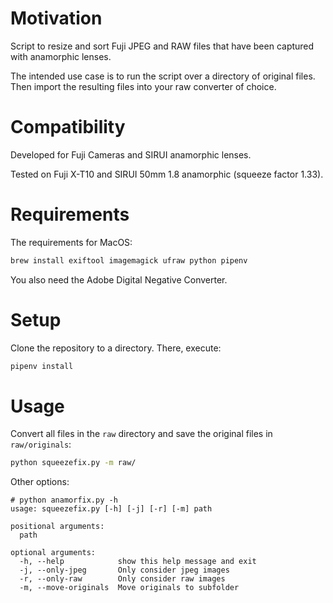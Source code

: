 # Motivation

Script to resize and sort Fuji JPEG and RAW files that have been captured with anamorphic lenses.

The intended use case is to run the script over a directory of original files. Then import the resulting files into your raw converter of choice.

# Compatibility

Developed for Fuji Cameras and SIRUI anamorphic lenses.

Tested on Fuji X-T10 and SIRUI 50mm 1.8 anamorphic (squeeze factor 1.33).

# Requirements

The requirements for MacOS:

```bash
brew install exiftool imagemagick ufraw python pipenv
```

You also need the Adobe Digital Negative Converter.

# Setup

Clone the repository to a directory. There, execute:

```bash
pipenv install
```

# Usage

Convert all files in the ```raw``` directory and save the original files in ```raw/originals```:

```bash
python squeezefix.py -m raw/
```

Other options:

```
# python anamorfix.py -h
usage: squeezefix.py [-h] [-j] [-r] [-m] path

positional arguments:
  path

optional arguments:
  -h, --help            show this help message and exit
  -j, --only-jpeg       Only consider jpeg images
  -r, --only-raw        Only consider raw images
  -m, --move-originals  Move originals to subfolder

```